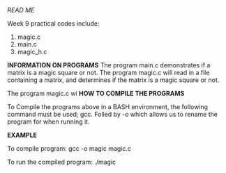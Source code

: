 *READ ME*

Week 9 practical codes include:
1. magic.c
2. main.c
3. magic_h.c


**INFORMATION ON PROGRAMS**
The program main.c demonstrates if a matrix is a magic square or not.
The program magic.c will read in a file containing a matrix, and determines if the matrix is a magic square or not.

The program magic.c wi
**HOW TO COMPILE THE PROGRAMS**


To Compile the programs above in a BASH environment, the following command must be used; gcc. Folled by -o which allows us to rename the program for when running it.

**EXAMPLE**

To compile program:
gcc -o magic magic.c

To run the compiled program:
./magic
